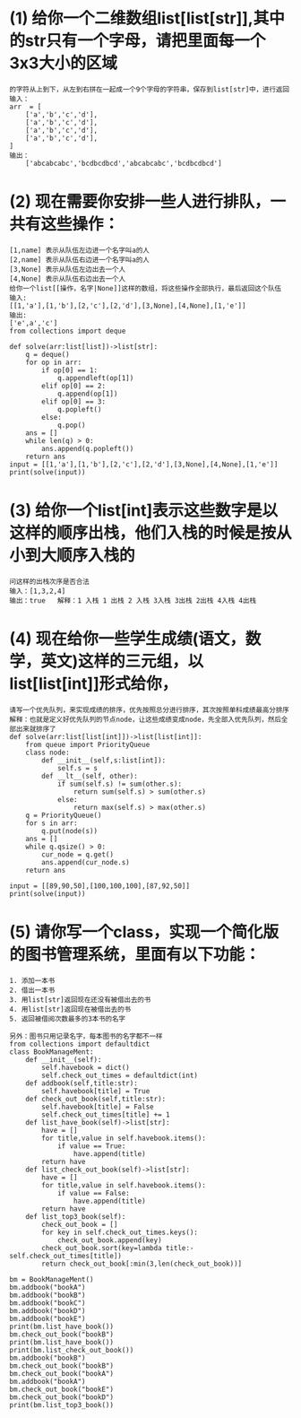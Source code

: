 

# (1) 给你一个二维数组list[list[str]],其中的str只有一个字母，请把里面每一个3x3大小的区域
    的字符从上到下，从左到右拼在一起成一个9个字母的字符串，保存到list[str]中，进行返回
    输入：
    arr  = [
        ['a','b','c','d'],
        ['a','b','c','d'],
        ['a','b','c','d'],
        ['a','b','c','d'],
    ]
    输出：
        ['abcabcabc','bcdbcdbcd','abcabcabc','bcdbcdbcd']

# (2) 现在需要你安排一些人进行排队，一共有这些操作：
    [1,name] 表示从队伍左边进一个名字叫a的人
    [2,name] 表示从队伍右边进一个名字叫a的人
    [3,None] 表示从队伍左边出去一个人
    [4,None] 表示从队伍右边出去一个人
    给你一个list[[操作，名字|None]]这样的数组，将这些操作全部执行，最后返回这个队伍
    输入:
    [[1,'a'],[1,'b'],[2,'c'],[2,'d'],[3,None],[4,None],[1,'e']]
    输出:
    ['e',a','c']
    from collections import deque
    
    def solve(arr:list[list])->list[str]:
        q = deque()
        for op in arr:
            if op[0] == 1:
                q.appendleft(op[1])
            elif op[0] == 2:
                q.append(op[1])
            elif op[0] == 3:
                q.popleft()
            else:
                q.pop()
        ans = []
        while len(q) > 0:
            ans.append(q.popleft())
        return ans
    input = [[1,'a'],[1,'b'],[2,'c'],[2,'d'],[3,None],[4,None],[1,'e']]
    print(solve(input))
# (3) 给你一个list[int]表示这些数字是以这样的顺序出栈，他们入栈的时候是按从小到大顺序入栈的
    问这样的出栈次序是否合法
    输入：[1,3,2,4]
    输出：true   解释：1 入栈 1 出栈 2 入栈 3入栈 3出栈 2出栈 4入栈 4出栈
# (4) 现在给你一些学生成绩(语文，数学，英文)这样的三元组，以list[list[int]]形式给你，
    请写一个优先队列，来实现成绩的排序，优先按照总分进行排序，其次按照单科成绩最高分排序
    解释：也就是定义好优先队列的节点node，让这些成绩变成node，先全部入优先队列，然后全部出来就排序了
    def solve(arr:list[list[int]])->list[list[int]]:
        from queue import PriorityQueue
        class node:
            def __init__(self,s:list[int]):
                self.s = s
            def __lt__(self, other):
                if sum(self.s) != sum(other.s):
                    return sum(self.s) > sum(other.s)
                else:
                    return max(self.s) > max(other.s)
        q = PriorityQueue()
        for s in arr:
            q.put(node(s))
        ans = []
        while q.qsize() > 0:
            cur_node = q.get()
            ans.append(cur_node.s)
        return ans
    
    input = [[89,90,50],[100,100,100],[87,92,50]]
    print(solve(input))
# (5) 请你写一个class，实现一个简化版的图书管理系统，里面有以下功能：
    1. 添加一本书
    2. 借出一本书
    3. 用list[str]返回现在还没有被借出去的书
    4. 用list[str]返回现在被借出去的书
    5. 返回被借阅次数最多的3本书的名字

    另外：图书只用记录名字，每本图书的名字都不一样
    from collections import defaultdict
    class BookManageMent:
        def __init__(self):
            self.havebook = dict()
            self.check_out_times = defaultdict(int)
        def addbook(self,title:str):
            self.havebook[title] = True
        def check_out_book(self,title:str):
            self.havebook[title] = False
            self.check_out_times[title] += 1
        def list_have_book(self)->list[str]:
            have = []
            for title,value in self.havebook.items():
                if value == True:
                    have.append(title)
            return have
        def list_check_out_book(self)->list[str]:
            have = []
            for title,value in self.havebook.items():
                if value == False:
                    have.append(title)
            return have
        def list_top3_book(self):
            check_out_book = []
            for key in self.check_out_times.keys():
                check_out_book.append(key)
            check_out_book.sort(key=lambda title:-self.check_out_times[title])
            return check_out_book[:min(3,len(check_out_book))]
    
    bm = BookManageMent()
    bm.addbook("bookA")
    bm.addbook("bookB")
    bm.addbook("bookC")
    bm.addbook("bookD")
    bm.addbook("bookE")
    print(bm.list_have_book())
    bm.check_out_book("bookB")
    print(bm.list_have_book())
    print(bm.list_check_out_book())
    bm.addbook("bookB")
    bm.check_out_book("bookB")
    bm.check_out_book("bookA")
    bm.addbook("bookA")
    bm.check_out_book("bookE")
    bm.check_out_book("bookD")
    print(bm.list_top3_book())












    